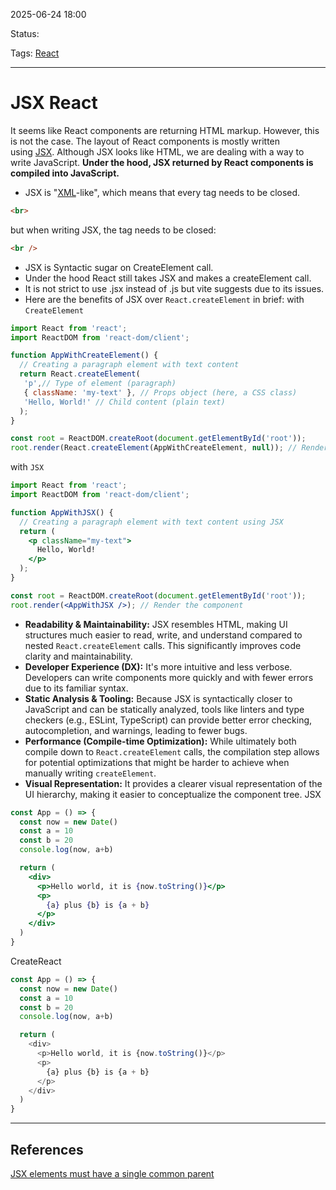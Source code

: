 
2025-06-24 18:00

Status:

Tags: [React](3%20-%20Tags/React.md)

---
# JSX React
It seems like React components are returning HTML markup. However, this is not the case. The layout of React components is mostly written using [JSX](https://react.dev/learn/writing-markup-with-jsx). Although JSX looks like HTML, we are dealing with a way to write JavaScript. **Under the hood, JSX returned by React components is compiled into JavaScript.**
- JSX is "[XML](https://developer.mozilla.org/en-US/docs/Web/XML/XML_introduction)-like", which means that every tag needs to be closed. 
```html
<br>
```

but when writing JSX, the tag needs to be closed:

```html
<br />
```
- JSX is Syntactic sugar on CreateElement call.
- Under the hood React still takes JSX and makes a createElement call.
- It is not strict to use .jsx instead of .js but vite suggests due to its issues.
- Here are the benefits of JSX over `React.createElement` in brief:
 with `CreateElement`
```js
import React from 'react';
import ReactDOM from 'react-dom/client';

function AppWithCreateElement() {
  // Creating a paragraph element with text content
  return React.createElement(
   'p',// Type of element (paragraph)
   { className: 'my-text' }, // Props object (here, a CSS class)
   'Hello, World!' // Child content (plain text)
  );
}

const root = ReactDOM.createRoot(document.getElementById('root'));
root.render(React.createElement(AppWithCreateElement, null)); // Render the component
```

 with `JSX`
```jsx
import React from 'react';
import ReactDOM from 'react-dom/client';

function AppWithJSX() {
  // Creating a paragraph element with text content using JSX
  return (
    <p className="my-text">
      Hello, World!
    </p>
  );
}

const root = ReactDOM.createRoot(document.getElementById('root'));
root.render(<AppWithJSX />); // Render the component
```


- **Readability & Maintainability:** JSX resembles HTML, making UI structures much easier to read, write, and understand compared to nested `React.createElement` calls. This significantly improves code clarity and maintainability.
- **Developer Experience (DX):** It's more intuitive and less verbose. Developers can write components more quickly and with fewer errors due to its familiar syntax.
- **Static Analysis & Tooling:** Because JSX is syntactically closer to JavaScript and can be statically analyzed, tools like linters and type checkers (e.g., ESLint, TypeScript) can provide better error checking, autocompletion, and warnings, leading to fewer bugs.
- **Performance (Compile-time Optimization):** While ultimately both compile down to `React.createElement` calls, the compilation step allows for potential optimizations that might be harder to achieve when manually writing `createElement`.
- **Visual Representation:** It provides a clearer visual representation of the UI hierarchy, making it easier to conceptualize the component tree.
JSX
```jsx
const App = () => {
  const now = new Date()
  const a = 10
  const b = 20
  console.log(now, a+b)

  return (
    <div>
      <p>Hello world, it is {now.toString()}</p>
      <p>
        {a} plus {b} is {a + b}
      </p>
    </div>
  )
}
```
CreateReact
```js
const App = () => {
  const now = new Date()
  const a = 10
  const b = 20
  console.log(now, a+b)

  return (
    <div>
      <p>Hello world, it is {now.toString()}</p>
      <p>
        {a} plus {b} is {a + b}
      </p>
    </div>
  )
}
```



  
---
## References
[JSX elements must have a single common parent](6%20-%20Main%20notes/Frontend/React/JSX%20elements%20must%20have%20a%20single%20common%20parent.md)